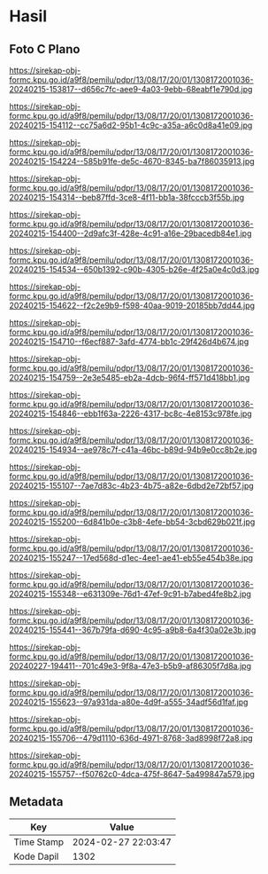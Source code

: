 # Hasil

## Foto C Plano

https://sirekap-obj-formc.kpu.go.id/a9f8/pemilu/pdpr/13/08/17/20/01/1308172001036-20240215-153817--d656c7fc-aee9-4a03-9ebb-68eabf1e790d.jpg

https://sirekap-obj-formc.kpu.go.id/a9f8/pemilu/pdpr/13/08/17/20/01/1308172001036-20240215-154112--cc75a6d2-95b1-4c9c-a35a-a6c0d8a41e09.jpg

https://sirekap-obj-formc.kpu.go.id/a9f8/pemilu/pdpr/13/08/17/20/01/1308172001036-20240215-154224--585b91fe-de5c-4670-8345-ba7f86035913.jpg

https://sirekap-obj-formc.kpu.go.id/a9f8/pemilu/pdpr/13/08/17/20/01/1308172001036-20240215-154314--beb87ffd-3ce8-4f11-bb1a-38fcccb3f55b.jpg

https://sirekap-obj-formc.kpu.go.id/a9f8/pemilu/pdpr/13/08/17/20/01/1308172001036-20240215-154400--2d9afc3f-428e-4c91-a16e-29bacedb84e1.jpg

https://sirekap-obj-formc.kpu.go.id/a9f8/pemilu/pdpr/13/08/17/20/01/1308172001036-20240215-154534--650b1392-c90b-4305-b26e-4f25a0e4c0d3.jpg

https://sirekap-obj-formc.kpu.go.id/a9f8/pemilu/pdpr/13/08/17/20/01/1308172001036-20240215-154622--f2c2e9b9-f598-40aa-9019-20185bb7dd44.jpg

https://sirekap-obj-formc.kpu.go.id/a9f8/pemilu/pdpr/13/08/17/20/01/1308172001036-20240215-154710--f6ecf887-3afd-4774-bb1c-29f426d4b674.jpg

https://sirekap-obj-formc.kpu.go.id/a9f8/pemilu/pdpr/13/08/17/20/01/1308172001036-20240215-154759--2e3e5485-eb2a-4dcb-96f4-ff571d418bb1.jpg

https://sirekap-obj-formc.kpu.go.id/a9f8/pemilu/pdpr/13/08/17/20/01/1308172001036-20240215-154846--ebb1f63a-2226-4317-bc8c-4e8153c978fe.jpg

https://sirekap-obj-formc.kpu.go.id/a9f8/pemilu/pdpr/13/08/17/20/01/1308172001036-20240215-154934--ae978c7f-c41a-46bc-b89d-94b9e0cc8b2e.jpg

https://sirekap-obj-formc.kpu.go.id/a9f8/pemilu/pdpr/13/08/17/20/01/1308172001036-20240215-155107--7ae7d83c-4b23-4b75-a82e-6dbd2e72bf57.jpg

https://sirekap-obj-formc.kpu.go.id/a9f8/pemilu/pdpr/13/08/17/20/01/1308172001036-20240215-155200--6d841b0e-c3b8-4efe-bb54-3cbd629b021f.jpg

https://sirekap-obj-formc.kpu.go.id/a9f8/pemilu/pdpr/13/08/17/20/01/1308172001036-20240215-155247--17ed568d-d1ec-4ee1-ae41-eb55e454b38e.jpg

https://sirekap-obj-formc.kpu.go.id/a9f8/pemilu/pdpr/13/08/17/20/01/1308172001036-20240215-155348--e631309e-76d1-47ef-9c91-b7abed4fe8b2.jpg

https://sirekap-obj-formc.kpu.go.id/a9f8/pemilu/pdpr/13/08/17/20/01/1308172001036-20240215-155441--367b79fa-d690-4c95-a9b8-6a4f30a02e3b.jpg

https://sirekap-obj-formc.kpu.go.id/a9f8/pemilu/pdpr/13/08/17/20/01/1308172001036-20240227-194411--701c49e3-9f8a-47e3-b5b9-af86305f7d8a.jpg

https://sirekap-obj-formc.kpu.go.id/a9f8/pemilu/pdpr/13/08/17/20/01/1308172001036-20240215-155623--97a931da-a80e-4d9f-a555-34adf56d1faf.jpg

https://sirekap-obj-formc.kpu.go.id/a9f8/pemilu/pdpr/13/08/17/20/01/1308172001036-20240215-155706--479d1110-636d-4971-8768-3ad8998f72a8.jpg

https://sirekap-obj-formc.kpu.go.id/a9f8/pemilu/pdpr/13/08/17/20/01/1308172001036-20240215-155757--f50762c0-4dca-475f-8647-5a499847a579.jpg


## Metadata

| Key        | Value               |
| ---------- | ------------------- |
| Time Stamp | 2024-02-27 22:03:47 |
| Kode Dapil | 1302                |



